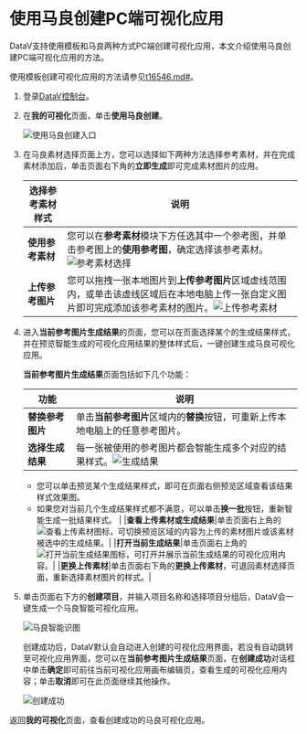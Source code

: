 # 使用马良创建PC端可视化应用

DataV支持使用模板和马良两种方式PC端创建可视化应用，本文介绍使用马良创建PC端可视化应用的方法。

使用模板创建可视化应用的方法请参见[t16546.md\#](/cn.zh-CN/可视化应用管理/使用模板创建PC端可视化应用.md)。

1.  登录[DataV控制台](https://datav.aliyun.com/)。

2.  在**我的可视化**页面，单击**使用马良创建**。

    ![使用马良创建入口](https://static-aliyun-doc.oss-cn-hangzhou.aliyuncs.com/assets/img/zh-CN/4621133951/p70231.png)

3.  在马良素材选择页面上方，您可以选择如下两种方法选择参考素材，并在完成素材添加后，单击页面右下角的**立即生成**即可完成素材图片的应用。

    |选择参考素材样式|说明|
    |--------|--|
    |**使用参考素材**|您可以在**参考素材**模块下方任选其中一个参考图，并单击参考图上的**使用参考图**，确定选择该参考素材。![参考素材选择](https://static-aliyun-doc.oss-cn-hangzhou.aliyuncs.com/assets/img/zh-CN/5621133951/p128518.png) |
    |**上传参考图片**|您可以拖拽一张本地图片到**上传参考图片**区域虚线范围内，或单击该虚线区域后在本地电脑上传一张自定义图片即可完成添加该参考素材的图片。![上传参考素材](https://static-aliyun-doc.oss-cn-hangzhou.aliyuncs.com/assets/img/zh-CN/5621133951/p128402.jpg) |

4.  进入**当前参考图片生成结果**的页面，您可以在页面选择某个的生成结果样式，并在预览智能生成的可视化应用结果的整体样式后，一键创建生成马良可视化应用。

    **当前参考图片生成结果**页面包括如下几个功能：

    |功能|说明|
    |--|--|
    |**替换参考图片**|单击**当前参考图片**区域内的**替换**按钮，可重新上传本地电脑上的任意参考图片。|
    |**选择生成结果**|每一张被使用的参考图片都会智能生成多个对应的结果样式。![生成结果](https://static-aliyun-doc.oss-cn-hangzhou.aliyuncs.com/assets/img/zh-CN/5621133951/p128506.png)

    -   您可以单击预览某个生成结果样式，即可在页面右侧预览区域查看该结果样式效果图。
    -   如果您对当前几个生成结果样式都不满意，可以单击**换一批**按钮，重新智能生成一批结果样式。 |
    |**查看上传素材或生成结果**|单击页面右上角的![查看上传素材](../images/p128390.jpg)图标，可切换预览区域的内容为上传的素材图片或该素材被选中的生成结果。|
    |**打开当前生成结果**|单击页面右上角的![打开当前生成结果](../images/p128393.jpg)图标，可打开并展示当前生成结果的可视化应用内容。|
    |**更换上传素材**|单击页面右下角的**更换上传素材**，可退回素材选择页面，重新选择素材图片的样式。|

5.  单击页面右下方的**创建项目**，并输入项目名称和选择项目分组后，DataV会一键生成一个马良智能可视化应用。

    ![马良智能识图](https://static-aliyun-doc.oss-cn-hangzhou.aliyuncs.com/assets/img/zh-CN/5621133951/p128507.png)

    创建成功后，DataV默认会自动进入创建的可视化应用界面，若没有自动跳转至可视化应用界面，您可以在**当前参考图片生成结果**页面，在**创建成功**对话框中单击**确定**即可前往当前可视化应用画布编辑页，查看生成的可视化应用内容；单击**取消**即可在此页面继续其他操作。

    ![创建成功](https://static-aliyun-doc.oss-cn-hangzhou.aliyuncs.com/assets/img/zh-CN/5621133951/p128522.png)


返回**我的可视化**页面，查看创建成功的马良可视化应用。

